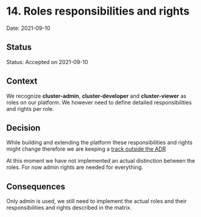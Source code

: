 # 14. Roles responsibilities and rights

Date: 2021-09-10

## Status

Status: Accepted on 2021-09-10

## Context

We recognize **cluster-admin**, **cluster-developer** and **cluster-viewer** as roles on our platform. We however need to define detailed responsibilities and rights per role.

## Decision

While building and extending the platform these responsibilities and rights might change therefore we are keeping a [track outside the ADR](../opsteady/roles-responsibilities-and-rights-matrix.md)

At this moment we have not implemented an actual distinction between the roles. For now admin rights are needed for everything.

## Consequences

Only admin is used, we still need to implement the actual roles and their responsibilities and rights described in the matrix.
